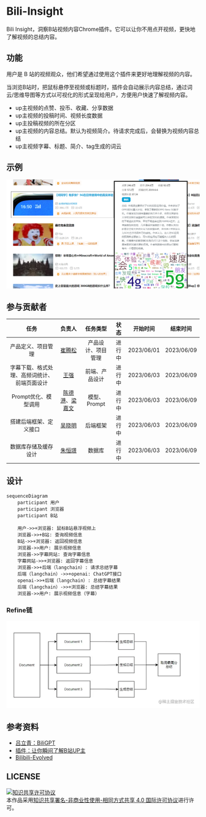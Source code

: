 # Bili-Insight

Bili Insight，洞察B站视频内容Chrome插件。它可以让你不用点开视频，更快地了解视频的总结内容。

## 功能

用户是 B 站的视频观众，他们希望通过使用这个插件来更好地理解视频的内容。

当浏览B站时，把鼠标悬停至视频或标题时，插件会自动展示内容总结，通过词云/思维导图等方式以可视化的形式呈现给用户，方便用户快速了解视频内容。

* up主视频的点赞、投币、收藏、分享数据
* up主视频的投稿时间、视频长度数据
* up主投稿视频的所在分区
* up主视频的内容总结。默认为视频简介。待请求完成后，会替换为视频内容总结
* up主视频字幕、标题、简介、tag生成的词云
## 示例
![截图](chrome-extension/images/insight.png)


## 参与贡献者
|                     任务                     |     负责人     |      任务类型      |  状态  |  开始时间  |  结束时间  |
| :------------------------------------------: | :------------: | :----------------: | :----: | :--------: | :--------: |
|              产品定义、项目管理              |     [崔腾松](https://github.com/2951121599)     | 产品设计、项目管理 | 进行中 | 2023/06/01 | 2023/06/09 |
| 字幕下载、格式处理、高频词统计、前端页面设计 |      [王强](https://github.com/wangqmshf)      |   前端、产品设计   | 进行中 | 2023/06/03 | 2023/06/09 |
|             Prompt优化、模型调用             | [陈德港](https://github.com/cdggdc)、[梁嘉文](https://github.com/tangruofeng) |    模型、Prompt    | 进行中 | 2023/06/03 | 2023/06/09 |
|            搭建后端框架、定义接口            |     [吴晓明](https://github.com/xlight5)     |      后端框架      | 进行中 | 2023/06/03 | 2023/06/09 |
|             数据库存储及缓存设计             |     [朱恒璟](https://github.com/hengjingzhu)     |       数据库       | 进行中 | 2023/06/03 | 2023/06/09 |


## 设计
```mermaid
sequenceDiagram
    participant 用户
    participant 浏览器
    participant B站

    用户->>+浏览器: 鼠标B站悬浮视频上
    浏览器->>+B站: 查询视频信息
    B站->>+浏览器: 返回视频信息
    浏览器->>用户: 展示视频信息
    浏览器->>字幕网站: 查询字幕信息
    字幕网站->>+浏览器: 返回字幕信息
    浏览器->>+后端（langchain）: 请求总结字幕
    后端（langchain）->>+openai: ChatGPT接口
    openai->>+后端（langchain）: 总结字幕结果
    后端（langchain）->>+浏览器: 总结字幕结果
    浏览器->>用户: 展示视频信息（字幕）
```
### Refine链
![截图](img/refine_chain.png)



## 参考资料
* [吕立青：BiliGPT](https://github.com/JimmyLv/BibiGPT)
* [插件：让你瞬间了解B站UP主](https://github.com/gaogaotiantian/biliscope)
* [Bilibili-Evolved](https://github.com/the1812/Bilibili-Evolved)

## LICENSE
<a rel="license" href="http://creativecommons.org/licenses/by-nc-sa/4.0/"><img alt="知识共享许可协议" style="border-width:0" src="https://img.shields.io/badge/license-CC%20BY--NC--SA%204.0-lightgrey" /></a><br />本作品采用<a rel="license" href="http://creativecommons.org/licenses/by-nc-sa/4.0/">知识共享署名-非商业性使用-相同方式共享 4.0 国际许可协议</a>进行许可。

